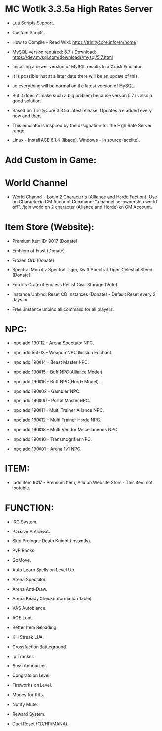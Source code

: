 # MC Wotlk 3.3.5a High Rates Server

* Lua Scripts Support.

* Custom Scripts.

* How to Compile - Read Wiki: https://trinitycore.info/en/home

* MySQL version required: 5.7 / Download: https://dev.mysql.com/downloads/mysql/5.7.html

* Installing a newer version of MySQL results in a Crash Emulator. 
* It is possible that at a later date there will be an update of this, 
* so everything will be normal on the latest version of MySQL. 
* But it doesn't make such a big problem because version 5.7 is also a good solution.

* Based on TrinityCore 3.3.5a latest release, Updates are added every now and then.

* This emulator is inspired by the designation for the High Rate Server range.

* Linux - Install ACE 6.1.4 (libace). Windows - in source (acelite).

# Add Custom in Game:

# World Channel

* World Channel - Login 2 Character's (Alliance and Horde Faction). 
  Use on Character in GM Account Command: ".channel set ownership world off".
 /join world on 2 character (Alliance and Horde) on GM Account.

# Item Store (Website):

* Premium Item ID: 9017 (Donate)

* Emblem of Frost (Donate)

* Frozen Orb (Donate)

* Spectral Mounts: Spectral Tiger, Swift Spectral Tiger, Celestial Steed (Donate)

* Foror's Crate of Endless Resist Gear Storage (Vote) 

* Instance Unbind: Reset CD Instances (Donate) - Default Reset every 2 days or

* Free .instance unbind all command for all players.

# NPC:

* .npc add 190112 - Arena Spectator NPC.

* .npc add 55003 - Weapon NPC Ilussion Enchant.

* .npc add 190014 - Beast Master NPC.

* .npc add 190015 - Buff NPC(Alliance Model) 

* .npc add 190016 - Buff NPC(Horde Model).

* .npc add 190002 - Gambler NPC.

* .npc add 190000 - Portal Master NPC.

* .npc add 190011 - Multi Trainer Alliance NPC.

* .npc add 190012 - Multi Trainer Horde NPC.

* .npc add 190018 - Multi Vendor Miscellaneous NPC.

* .npc add 190010 - Transmogrifier NPC.

* .npc add 190001 - Arena 1v1 NPC.

# ITEM:

* .add item 9017 - Premium Item, Add on Website Store - This item not lootable.

# FUNCTION:

* IRC System.

* Passive Anticheat.

* Skip Prologue Death Knight (Instantly).

* PvP Ranks.

* GoMove.

* Auto Learn Spells on Level Up.

* Arena Spectator.

* Arena Anti-Draw.

* Arena Ready Check(Information Table)

* VAS Autoblance.

* AOE Loot.

* Better Item Reloading.

* Kill Streak LUA.

* Crossfaction Battleground.

* Ip Tracker.

* Boss Announcer.

* Congrats on Level.

* Fireworks on Level.

* Money for Kills.

* Notify Mute.

* Reward System.

* Duel Reset (CD/HP/MANA).
